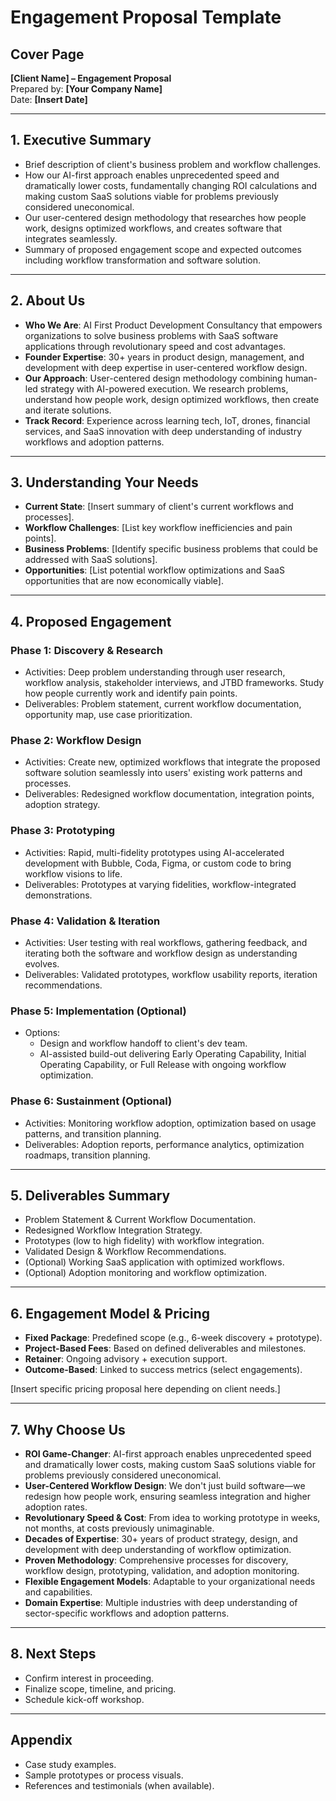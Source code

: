 # Engagement Proposal Template

## Cover Page
**[Client Name] – Engagement Proposal**  
Prepared by: **[Your Company Name]**  
Date: **[Insert Date]**

---

## 1. Executive Summary
- Brief description of client's business problem and workflow challenges.  
- How our AI-first approach enables unprecedented speed and dramatically lower costs, fundamentally changing ROI calculations and making custom SaaS solutions viable for problems previously considered uneconomical.  
- Our user-centered design methodology that researches how people work, designs optimized workflows, and creates software that integrates seamlessly.  
- Summary of proposed engagement scope and expected outcomes including workflow transformation and software solution.

---

## 2. About Us
- **Who We Are**: AI First Product Development Consultancy that empowers organizations to solve business problems with SaaS software applications through revolutionary speed and cost advantages.  
- **Founder Expertise**: 30+ years in product design, management, and development with deep expertise in user-centered workflow design.  
- **Our Approach**: User-centered design methodology combining human-led strategy with AI-powered execution. We research problems, understand how people work, design optimized workflows, then create and iterate solutions.  
- **Track Record**: Experience across learning tech, IoT, drones, financial services, and SaaS innovation with deep understanding of industry workflows and adoption patterns.

---

## 3. Understanding Your Needs
- **Current State**: [Insert summary of client's current workflows and processes].  
- **Workflow Challenges**: [List key workflow inefficiencies and pain points].  
- **Business Problems**: [Identify specific business problems that could be addressed with SaaS solutions].  
- **Opportunities**: [List potential workflow optimizations and SaaS opportunities that are now economically viable].

---

## 4. Proposed Engagement
### Phase 1: Discovery & Research
- Activities: Deep problem understanding through user research, workflow analysis, stakeholder interviews, and JTBD frameworks. Study how people currently work and identify pain points.  
- Deliverables: Problem statement, current workflow documentation, opportunity map, use case prioritization.

### Phase 2: Workflow Design
- Activities: Create new, optimized workflows that integrate the proposed software solution seamlessly into users' existing work patterns and processes.  
- Deliverables: Redesigned workflow documentation, integration points, adoption strategy.

### Phase 3: Prototyping
- Activities: Rapid, multi-fidelity prototypes using AI-accelerated development with Bubble, Coda, Figma, or custom code to bring workflow visions to life.  
- Deliverables: Prototypes at varying fidelities, workflow-integrated demonstrations.

### Phase 4: Validation & Iteration
- Activities: User testing with real workflows, gathering feedback, and iterating both the software and workflow design as understanding evolves.  
- Deliverables: Validated prototypes, workflow usability reports, iteration recommendations.

### Phase 5: Implementation (Optional)
- Options:  
  - Design and workflow handoff to client's dev team.  
  - AI-assisted build-out delivering Early Operating Capability, Initial Operating Capability, or Full Release with ongoing workflow optimization.

### Phase 6: Sustainment (Optional)
- Activities: Monitoring workflow adoption, optimization based on usage patterns, and transition planning.  
- Deliverables: Adoption reports, performance analytics, optimization roadmaps, transition planning.

---

## 5. Deliverables Summary
- Problem Statement & Current Workflow Documentation.  
- Redesigned Workflow Integration Strategy.  
- Prototypes (low to high fidelity) with workflow integration.  
- Validated Design & Workflow Recommendations.  
- (Optional) Working SaaS application with optimized workflows.  
- (Optional) Adoption monitoring and workflow optimization.

---

## 6. Engagement Model & Pricing
- **Fixed Package**: Predefined scope (e.g., 6-week discovery + prototype).  
- **Project-Based Fees**: Based on defined deliverables and milestones.  
- **Retainer**: Ongoing advisory + execution support.  
- **Outcome-Based**: Linked to success metrics (select engagements).  

[Insert specific pricing proposal here depending on client needs.]

---

## 7. Why Choose Us
- **ROI Game-Changer**: AI-first approach enables unprecedented speed and dramatically lower costs, making custom SaaS solutions viable for problems previously considered uneconomical.  
- **User-Centered Workflow Design**: We don't just build software—we redesign how people work, ensuring seamless integration and higher adoption rates.  
- **Revolutionary Speed & Cost**: From idea to working prototype in weeks, not months, at costs previously unimaginable.  
- **Decades of Expertise**: 30+ years of product strategy, design, and development with deep understanding of workflow optimization.  
- **Proven Methodology**: Comprehensive processes for discovery, workflow design, prototyping, validation, and adoption monitoring.  
- **Flexible Engagement Models**: Adaptable to your organizational needs and capabilities.  
- **Domain Expertise**: Multiple industries with deep understanding of sector-specific workflows and adoption patterns.  

---

## 8. Next Steps
- Confirm interest in proceeding.  
- Finalize scope, timeline, and pricing.  
- Schedule kick-off workshop.  

---

## Appendix
- Case study examples.  
- Sample prototypes or process visuals.  
- References and testimonials (when available).

